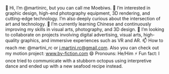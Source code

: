 👋 Hi, I’m @martinirc, but you can call me Moebiws.
👀 I’m interested in graphic design, high-end photography equipment, 3D rendering, and cutting-edge technology. I’m also deeply curious about the intersection of art and technology.
🌱 I’m currently learning Chinese and continuously improving my skills in visual arts, photography, and 3D design.
💞️ I’m looking to collaborate on projects involving digital advertising, visual arts, high-quality graphics, and immersive experiences such as VR and AR.
📫 How to reach me: @martini_rc or j.martini.rc@gmail.com. Also you can check out my motion project: www.by-fiction.com
😄 Pronouns: He/Him
⚡ Fun fact:  I once tried to communicate with a stubborn octopus using interpretive dance and ended up with a new seafood recipe instead.
